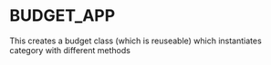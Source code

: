 # BUDGET_APP

This creates a  budget class (which is reuseable)  which instantiates category with different methods
